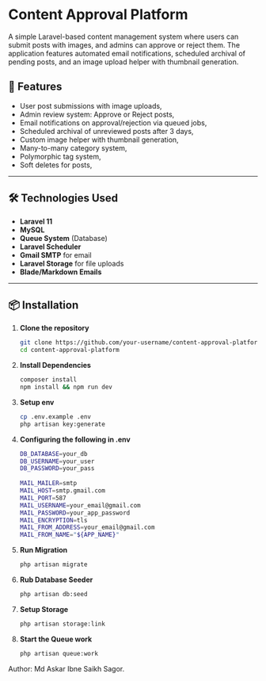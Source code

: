 # Content Approval Platform

A simple Laravel-based content management system where users can submit posts with images, and admins can approve or reject them. The application features automated email notifications, scheduled archival of pending posts, and an image upload helper with thumbnail generation.

## 🚀 Features

- User post submissions with image uploads,
- Admin review system: Approve or Reject posts,
- Email notifications on approval/rejection via queued jobs,
- Scheduled archival of unreviewed posts after 3 days,
- Custom image helper with thumbnail generation,
- Many-to-many category system,
- Polymorphic tag system,
- Soft deletes for posts,

---

## 🛠️ Technologies Used

- **Laravel 11**
- **MySQL**
- **Queue System** (Database)
- **Laravel Scheduler**
- **Gmail SMTP** for email
- **Laravel Storage** for file uploads
- **Blade/Markdown Emails**

---

## 📦 Installation

1. **Clone the repository**
   ```bash
   git clone https://github.com/your-username/content-approval-platform.git
   cd content-approval-platform

2. **Install Dependencies**
   ```bash
   composer install
   npm install && npm run dev

3. **Setup env**
   ```bash
   cp .env.example .env
   php artisan key:generate

4. **Configuring the following in .env**
   ```bash
   DB_DATABASE=your_db
   DB_USERNAME=your_user
   DB_PASSWORD=your_pass
    
   MAIL_MAILER=smtp
   MAIL_HOST=smtp.gmail.com
   MAIL_PORT=587
   MAIL_USERNAME=your_email@gmail.com
   MAIL_PASSWORD=your_app_password
   MAIL_ENCRYPTION=tls
   MAIL_FROM_ADDRESS=your_email@gmail.com
   MAIL_FROM_NAME="${APP_NAME}"

5. **Run Migration**
   ```bash
   php artisan migrate
   
6. **Rub Database Seeder**
   ```bash
   php artisan db:seed
   
7. **Setup Storage**
   ```bash
   php artisan storage:link

8. **Start the Queue work**
   ```bash
   php artisan queue:work

Author: Md Askar Ibne Saikh Sagor. 
